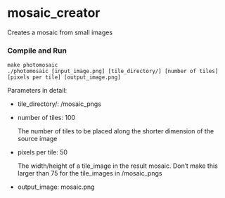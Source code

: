 # mosaic_creator
Creates a mosaic from small images

### Compile and Run
  
```
make photomosaic 
./photomosaic [input_image.png] [tile_directory/] [number of tiles] [pixels per tile] [output_image.png]
```
  Parameters in detail:

* tile_directory/: /mosaic_pngs
  
* number of tiles: 100

  The number of tiles to be placed along the shorter dimension of the source image

* pixels per tile: 50

  The width/height of a tile_image in the result mosaic. Don’t make this larger than 75 for the tile_images in /mosaic_pngs

* output_image: mosaic.png

